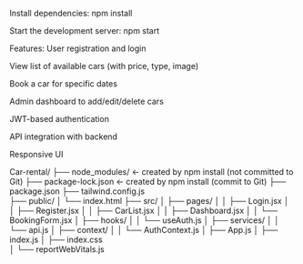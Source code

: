 Install dependencies:
npm install

Start the development server:
npm start


Features:
User registration and login

View list of available cars (with price, type, image)

Book a car for specific dates

Admin dashboard to add/edit/delete cars

JWT-based authentication

API integration with backend

Responsive UI


Car-rental/
├── node_modules/           ← created by npm install (not committed to Git)
├── package-lock.json       ← created by npm install (commit to Git)
├── package.json
├── tailwind.config.js     
├── public/
│   └── index.html
├── src/
│   ├── pages/
│   │   ├── Login.jsx
│   │   ├── Register.jsx
│   │   ├── CarList.jsx
│   │   ├── Dashboard.jsx
│   │   └── BookingForm.jsx
│   ├── hooks/
│   │   └── useAuth.js
│   ├── services/
│   │   └── api.js
│   ├── context/
│   │   └── AuthContext.js
│   ├── App.js
│   ├── index.js
│   ├── index.css         
│   └── reportWebVitals.js

